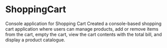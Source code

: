 # ShoppingCart
Console application for Shopping Cart
Created a console-based shopping cart application where users can manage products, add or remove items from the cart, empty the cart, view the cart contents with the total bill, and display a product catalogue.
